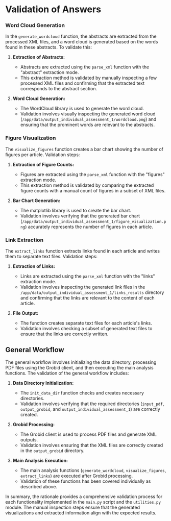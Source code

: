 # Validation of Answers

### Word Cloud Generation

In the `generate_wordcloud` function, the abstracts are extracted from the processed XML files, and a word cloud is generated based on the words found in these abstracts. To validate this:

1. **Extraction of Abstracts:**
   - Abstracts are extracted using the `parse_xml` function with the "abstract" extraction mode.
   - This extraction method is validated by manually inspecting a few processed XML files and confirming that the extracted text corresponds to the abstract section.

2. **Word Cloud Generation:**
   - The WordCloud library is used to generate the word cloud.
   - Validation involves visually inspecting the generated word cloud (`/app/data/output_individual_assessment_1/wordcloud.png`) and ensuring that the prominent words are relevant to the abstracts.

### Figure Visualization

The `visualize_figures` function creates a bar chart showing the number of figures per article. Validation steps:

1. **Extraction of Figure Counts:**
   - Figures are extracted using the `parse_xml` function with the "figures" extraction mode.
   - This extraction method is validated by comparing the extracted figure counts with a manual count of figures in a subset of XML files.

2. **Bar Chart Generation:**
   - The matplotlib library is used to create the bar chart.
   - Validation involves verifying that the generated bar chart (`/app/data/output_individual_assessment_1/figure_visualization.png`) accurately represents the number of figures in each article.

### Link Extraction

The `extract_links` function extracts links found in each article and writes them to separate text files. Validation steps:

1. **Extraction of Links:**
   - Links are extracted using the `parse_xml` function with the "links" extraction mode.
   - Validation involves inspecting the generated link files in the `/app/data/output_individual_assessment_1/links_results` directory and confirming that the links are relevant to the content of each article.

2. **File Output:**
   - The function creates separate text files for each article's links.
   - Validation involves checking a subset of generated text files to ensure that the links are correctly written.

## General Workflow

The general workflow involves initializing the data directory, processing PDF files using the Grobid client, and then executing the main analysis functions. The validation of the general workflow includes:

1. **Data Directory Initialization:**
   - The `init_data_dir` function checks and creates necessary directories.
   - Validation involves verifying that the required directories (`input_pdf`, `output_grobid`, and `output_individual_assessment_1`) are correctly created.

2. **Grobid Processing:**
   - The Grobid client is used to process PDF files and generate XML outputs.
   - Validation involves ensuring that the XML files are correctly created in the `output_grobid` directory.

3. **Main Analysis Execution:**
   - The main analysis functions (`generate_wordcloud`, `visualize_figures`, `extract_links`) are executed after Grobid processing.
   - Validation of these functions has been covered individually as described above.

In summary, the rationale provides a comprehensive validation process for each functionality implemented in the `main.py` script and the `utilities.py` module. The manual inspection steps ensure that the generated visualizations and extracted information align with the expected results.

